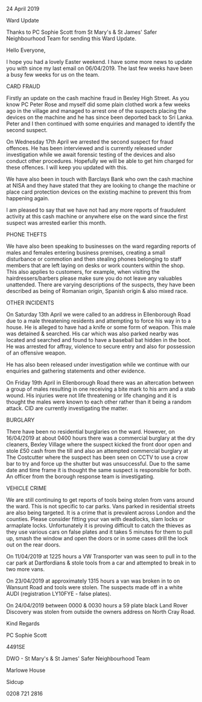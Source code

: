 24 April 2019

Ward Update

Thanks to PC Sophie Scott from St Mary's & St James' Safer Neighbourhood Team for sending this Ward Update.

Hello Everyone,

I hope you had a lovely Easter weekend. I have some more news to update you with since my last email on 06/04/2019. The last few weeks have been a busy few weeks for us on the team.

CARD FRAUD

Firstly an update on the cash machine fraud in Bexley High Street. As you know PC Peter Rose and myself did some plain clothed work a few weeks ago in the village and managed to arrest one of the suspects placing the devices on the machine and he has since been deported back to Sri Lanka. Peter and I then continued with some enquiries and managed to identify the second suspect.

On Wednesday 17th April we arrested the second suspect for fraud offences. He has been interviewed and is currently released under investigation while we await forensic testing of the devices and also conduct other procedures. Hopefully we will be able to get him charged for these offences. I will keep you updated with this.

We have also been in touch with Barclays Bank who own the cash machine at NISA and they have stated that they are looking to change the machine or place card protection devices on the existing machine to prevent this from happening again.

I am pleased to say that we have not had any more reports of fraudulent activity at this cash machine or anywhere else on the ward since the first suspect was arrested earlier this month.

PHONE THEFTS

We have also been speaking to businesses on the ward regarding reports of males and females entering business premises, creating a small disturbance or commotion and then stealing phones belonging to staff members that are left laying on desks or work counters within the shop. This also applies to customers, for example, when visiting the hairdressers/barbers please make sure you do not leave any valuables unattended. There are varying descriptions of the suspects, they have been described as being of Romanian origin, Spanish origin & also mixed race.

OTHER INCIDENTS

On Saturday 13th April we were called to an address in Ellenborough Road due to a male threatening residents and attempting to force his way in to a house. He is alleged to have had a knife or some form of weapon. This male was detained & searched. His car which was also parked nearby was located and searched and found to have a baseball bat hidden in the boot. He was arrested for affray, violence to secure entry and also for possession of an offensive weapon.

He has also been released under investigation while we continue with our enquiries and gathering statements and other evidence.

On Friday 19th April in Ellenborough Road there was an altercation between a group of males resulting in one receiving a bite mark to his arm and a stab wound. His injuries were not life threatening or life changing and it is thought the males were known to each other rather than it being a random attack. CID are currently investigating the matter.

BURGLARY

There have been no residential burglaries on the ward. However, on 16/04/2019 at about 0400 hours there was a commercial burglary at the dry cleaners, Bexley Village where the suspect kicked the front door open and stole £50 cash from the till and also an attempted commercial burglary at The Costcutter where the suspect has been seen on CCTV to use a crow bar to try and force up the shutter but was unsuccessful. Due to the same date and time frame it is thought the same suspect is responsible for both. An officer from the borough response team is investigating.

VEHICLE CRIME

We are still continuing to get reports of tools being stolen from vans around the ward. This is not specific to car parks. Vans parked in residential streets are also being targeted. It is a crime that is prevalent across London and the counties. Please consider fitting your van with deadlocks, slam locks or armaplate locks. Unfortunately it is proving difficult to catch the thieves as they use various cars on false plates and it takes 5 minutes for them to pull up, smash the window and open the doors or in some cases drill the lock out on the rear doors.

On 11/04/2019 at 1225 hours a VW Transporter van was seen to pull in to the car park at Dartfordians & stole tools from a car and attempted to break in to two more vans.

On 23/04/2019 at approximately 1315 hours a van was broken in to on Wansunt Road and tools were stolen. The suspects made off in a white AUDI (registration LY10FYE - false plates).

On 24/04/2019 between 0000 & 0030 hours a 59 plate black Land Rover Discovery was stolen from outside the owners address on North Cray Road.

Kind Regards

PC Sophie Scott

4491SE

DWO - St Mary's & St James' Safer Neighbourhood Team

Marlowe House

Sidcup

0208 721 2816
